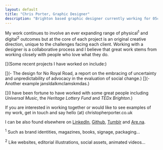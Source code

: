 ```yaml
---
layout: default
title: "Chris Porter, Graphic Designer"
description: "Brighton based graphic designer currently working for 05creative*. Helping people find meaningful, creative solutions to their unique challenges"
---
```


My work continues to involve an ever expanding range of physical<sup>1</sup> and digital<sup>2</sup> outcomes but at the core of each project is an original creative direction, unique to the challenges facing each client. Working with a designer is a collaborative process and I believe that great work stems from working closely with people who love what they do.

[](Some recent projects I have worked on include:)

[](- The design for No Royal Road, a report on the embracing of uncertainty and unpredictability of advocacy in the evaluation of social change.)
[](- Another example jansldalkmclamskmdas.)

[](I have been fortune to have worked with some great people including _Universal Music_, the _Heritage Lottery Fund_ and _TEDx Brighton_.)

If you are interested in working together or would like to see examples of my work, get in touch and say hello (at) christopherporter.co.uk

I can be also found elsewhere on [LinkedIn](https://www.linkedin.com/in/chrisporterdesigner/ "Professional malarkey"), [Github](https://github.com/thisiscap/ "Digital projects, including this website"), [Tumblr](https://chrisporters.tumblr.com/ "Very occasional posts, mostly photos") and [Are.na](https://www.are.na/chrispy-p/ "Visual collections").

<span class="footnote"><sup>1</sup> Such as brand identities, magazines, books, signage, packaging…</span>

<span class="footnote"><sup>2</sup> Like websites, editorial illustrations, social assets, animated videos…</span>
